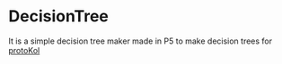 # DecisionTree
It is a simple decision tree maker made in P5 to make decision trees for [protoKol](https://github.com/SkillGG/protoKol-game)
